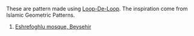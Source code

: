 These are pattern made using [Loop-De-Loop](https://loop-de-loop.vercel.app). The inspiration come from Islamic Geometric Patterns. 

1. [Eshrefoghlu mosque, Beysehir](https://tilingsearch.mit.edu/contents/data4/P55MR.pdf)
